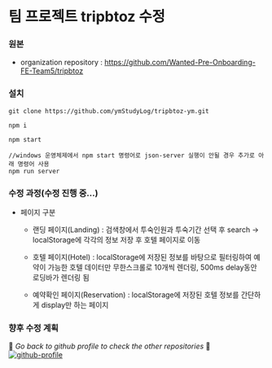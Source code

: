 # 팀 프로젝트 tripbtoz 수정

### 원본

- organization repository : https://github.com/Wanted-Pre-Onboarding-FE-Team5/tripbtoz

### 설치

```
git clone https://github.com/ymStudyLog/tripbtoz-ym.git

npm i

npm start

//windows 운영체제에서 npm start 명령어로 json-server 실행이 안될 경우 추가로 아래 명령어 사용
npm run server

```

### 수정 과정(수정 진행 중...)

- 페이지 구분

  - 랜딩 페이지(Landing) : 검색창에서 투숙인원과 투숙기간 선택 후 search -> localStorage에 각각의 정보 저장 후 호텔 페이지로 이동
 
  - 호텔 페이지(Hotel) : localStorage에 저장된 정보를 바탕으로 필터링하여 예약이 가능한 호텔 데이터만 무한스크롤로 10개씩 렌더링, 500ms delay동안 로딩바가 렌더링 됨

  - 예약확인 페이지(Reservation) :  localStorage에 저장된 호텔 정보를 간단하게 display만 하는 페이지

### 향후 수정 계획

:eyes: _Go back to github profile to check the other repositories_ :eyes:
[![github-profile](https://img.shields.io/badge/Github-Profile-blue?style=flat&logo=Git&logoColor=F05032)](https://github.com/ymStudyLog?tab=repositories)
